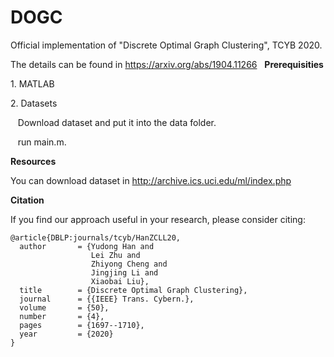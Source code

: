 # DOGC

Official implementation of "Discrete Optimal Graph Clustering", TCYB 2020.

The details can be found in https://arxiv.org/abs/1904.11266
 
**Prerequisities**

1. MATLAB

2. Datasets

   Download dataset and put it into the data folder.
   
   run main.m.
   
**Resources**

You can download dataset in http://archive.ics.uci.edu/ml/index.php

**Citation**

If you find our approach useful in your research, please consider citing:

```
@article{DBLP:journals/tcyb/HanZCLL20,
  author       = {Yudong Han and
                  Lei Zhu and
                  Zhiyong Cheng and
                  Jingjing Li and
                  Xiaobai Liu},      
  title        = {Discrete Optimal Graph Clustering},
  journal      = {{IEEE} Trans. Cybern.},
  volume       = {50},
  number       = {4},
  pages        = {1697--1710},
  year         = {2020}
}
```


